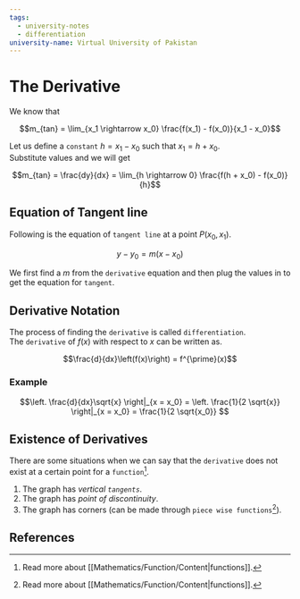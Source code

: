 ```yaml
---
tags:
  - university-notes
  - differentiation
university-name: Virtual University of Pakistan
---
```


# The Derivative
We know that  

$$m_{tan} = \lim_{x_1 \rightarrow x_0} \frac{f(x_1) - f(x_0)}{x_1 - x_0}$$

Let us define a `constant` $h = x_1 - x_0$ such that $x_1 = h + x_0$.  
Substitute values and we will get  

$$m_{tan} = \frac{dy}{dx} =  \lim_{h \rightarrow 0} \frac{f(h + x_0) - f(x_0)}{h}$$

## Equation of Tangent line
Following is the equation of `tangent line` at a point $P(x_0, x_1)$.

$$y - y_0 = m(x - x_0)$$

We first find a $m$ from the `derivative` equation and then plug the values in to get the equation for `tangent`.

## Derivative Notation
The process of finding the `derivative` is called `differentiation`.  
The `derivative` of $f(x)$ with respect to $x$ can be written as.  

$$\frac{d}{dx}\left(f(x)\right) = f^{\prime}(x)$$

### Example

$$\left. \frac{d}{dx}\sqrt{x} \right|_{x = x_0} = \left. \frac{1}{2 \sqrt{x}} \right|_{x = x_0} = \frac{1}{2 \sqrt{x_0}} $$

## Existence of Derivatives
There are some situations when we can say that the `derivative` does not exist at a certain point for a `function`[^1].

1. The graph has _vertical `tangents`_.
2. The graph has _point of discontinuity_.
3. The graph has corners (can be made through `piece wise functions`[^1]).

## References

[^1]: Read more about [[Mathematics/Function/Content|functions]].
